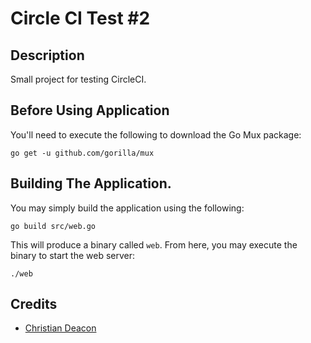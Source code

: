 # Circle CI Test #2
## Description
Small project for testing CircleCI.

## Before Using Application
You'll need to execute the following to download the Go Mux package:

```
go get -u github.com/gorilla/mux
```

## Building The Application.
You may simply build the application using the following:

```
go build src/web.go
```

This will produce a binary called `web`. From here, you may execute the binary to start the web server:

```
./web
```

## Credits
* [Christian Deacon](https://github.com/gamemann)